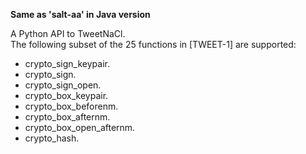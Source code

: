 **Same as 'salt-aa' in Java version**

A Python API to TweetNaCl.  
The following subset of the 25 functions in [TWEET-1] are supported:     

* crypto_sign_keypair.    
* crypto_sign.    
* crypto_sign_open.   
* crypto_box_keypair. 
* crypto_box_beforenm.    
* crypto_box_afternm. 
* crypto_box_open_afternm.    
* crypto_hash.    